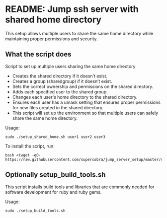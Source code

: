 # README: Jump ssh server with shared home directory

This setup allows multiple users to share the same home directory while maintaining proper permissions and security.

## What the script does

Script to set up multiple users sharing the same home directory

- Creates the shared directory if it doesn’t exist.
- Creates a group (sharedgroup) if it doesn’t exist.
- Sets the correct ownership and permissions on the shared directory.
- Adds each specified user to the shared group.
- Changes each user's home directory to the shared directory.
- Ensures each user has a umask setting that ensures proper permissions for new files created in the shared directory.
- This script will set up the environment so that multiple users can safely share the same home directory.

Usage:

    sudo ./setup_shared_home.sh user1 user2 user3

To install the script, run:

    bash <(wget -qO- https://raw.githubusercontent.com/supercobra/jump_server_setup/master/setup_shared_home.sh)

## Optionally setup_build_tools.sh

This script installs build tools and libraries that are commonly needed for software development for ruby and ruby gems.

Usage:

    sudo ./setup_build_tools.sh
